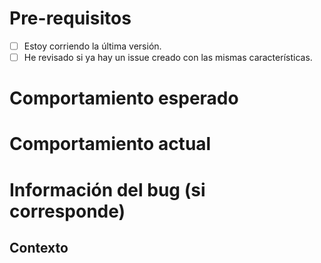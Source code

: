 # Pre-requisitos

<!-- Por favor responde las siguientes preguntas antes de crear un issue. **PUEDES ELIMINAR LA SECCIÓN DE REQUISITOS.** -->

- [ ] Estoy corriendo la última versión.
- [ ] He revisado si ya hay un issue creado con las mismas características.

# Comportamiento esperado

<!-- Describa el aquí el comportamiento esperado. -->

# Comportamiento actual

<!-- Describa el aquí el comportamiento actual. Incluye capturas de pantalla o videos si es posible. -->

# Información del bug (si corresponde)

<!-- Ayude a proporcionar información sobre la falla si se trata de un error. Si no es un error, elimine el resto de esta plantilla. -->

## Contexto
